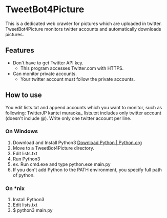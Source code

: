 # TweetBot4Picture
This is a dedicated web crawler for pictures which are uploaded in twitter.
TweetBot4Picture monitors twitter accounts and automatically downloads pictures.

## Features
* Don't have to get Twitter API key.
  * This program accesses Twitter.com with HTTPS.
* Can monitor private accounts.
  * Your twitter account must follow the private accounts.

## How to use
You edit lists.txt and append accounts which you want to monitor, such as following:
    TwitterJP
    kantei
    muraoka_
lists.txt includes only twitter account (doesn't include @).
Write only one twitter account per line.

### On Windows
1. Download and Install Python3 [Download Python | Python.org](https://www.python.org/downloads/)
1. Move to a TweetBot4Picture directory.
1. Edit lists.txt
1. Run Python3
  1. ex. Run cmd.exe and type python.exe main.py
  1. If you don't add Python to the PATH environment, you specify full path of python.

### On *nix
1. Install Python3
1. Edit lists.txt
1. $ python3 main.py

